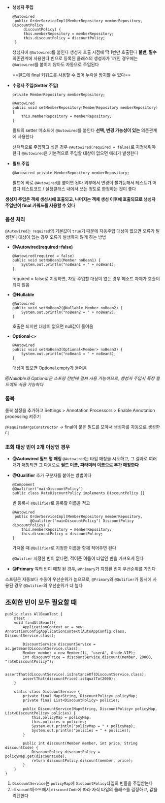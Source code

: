 - **생성자 주입**
	```
	@Autowired
     public OrderServiceImpl(MemberRepository memberRepository, DiscountPolicy
		 discountPolicy) {
         this.memberRepository = memberRepository;
         this.discountPolicy = discountPolicy;
     }
	```
	생성자에 ``@Autowired``를 붙인다
	생성자 호출 시점에 딱 1번만 호출된다
	**불변, 필수** 의존관계에 사용한다
	빈으로 등록된 클래스의 생성자가 1개인 경우에는 ``@Autowired``를 붙이지 않아도 자동으로 주입된다
	
	==필드에 final 키워드를 사용할 수 있어 누락을 방지할 수 있다==



- **수정자 주입(Setter 주입)**
	```
	private MemberRepository memberRepository;
	
    @Autowired    
    public void setMemberRepository(MemberRepository memberRepository) {
        this.memberRepository = memberRepository;
    }
	```
	필드의 setter 메소드에 ``@Autowired``를 붙인다
	**선택, 변경 가능성이 있는** 의존관계에 사용한다
	
	선택적으로 주입하고 싶은 경우 ``@Autowired(required = false)``로 지정해줘야 한다
	``@Autowired``은 기본적으로 주입할 대상이 없으면 에러가 발생한다


- **필드 주입**
	```
	@Autowired private MemberRepository memberRepository;
	```
	필드에 바로 ``@Autowired``를 붙이면 된다
	외부에서 변경이 불가능해서 테스트가 어렵다
	테스트코드 / 설정클래스 내에서 쓰는 정도로 한정하는 것이 좋다

**생성자 주입은 객체 생성시에 호출되고, 나머지는 객체 생성 이후에 호출되므로 생성자 주입만이 final 키워드를 사용할 수 있다**

### 옵션 처리

``@Autowired``는 ``required``의 기본값이 ``true``기 때문에 자동주입 대상이 없으면 오류가 발생한다
대상이 없는 경우 오류가 발생하지 않게 하는 방법

- **@Autowired(required=false)**
	```
	@Autowired(required = false)  
	public void setNoBean1(Member noBean1) {  
	    System.out.println("noBean1 = " + noBean1);  
	}
	```
	required = false로 지정하면, 자동 주입할 대상이 없는 경우 메소드 자체가 호출이 되지 않음


- **@Nullable**
	```
	@Autowired  
	public void setNoBean2(@Nullable Member noBean2) {  
	    System.out.println("noBean2 = " + noBean2);  
	}
	```
	호출은 되지만 대상이 없으면 null값이 들어옴


- **Optional<>**
	```
	@Autowired  
	public void setNoBean3(Optional<Member> noBean3) {  
	    System.out.println("noBean3 = " + noBean3);  
	}
	```
	대상이 없으면 Optional.empty가 들어옴

*@Nullable과 Optional은 스프링 전반에 걸쳐 사용 가능하므로, 생성자 주입시 특정 필드에도 사용 가능하다*


### 롬복

롬복 설정을 추가하고
Settings > Annotation Processors > Enable Annotation processing 켜주기

``@RequiredArgsConstructor``
-> final이 붙은 필드를 모아서 생성자를 자동으로 생성한다


### 조회 대상 빈이 2개 이상인 경우

- **@Autowired 필드 명 매칭**
	``@Autowired``는 타입 매칭을 시도하고, 그 결과로 여러 개가 매칭되면 그 다음으로 **필드 이름, 파라미터 이름으로 추가 매칭한다**


- **@Qualifier**
	추가 구분자를 붙이는 방법이다
	```
	@Component
	@Qualifier("mainDiscountPolicy")
	public class RateDiscountPolicy implements DiscountPolicy {}
	```
	빈 등록시 ``@Qulifier``로 등록할 이름을 적고
	
	```
	@Autowired
	 public OrderServiceImpl(MemberRepository memberRepository,
	        @Qualifier("mainDiscountPolicy") DiscountPolicy discountPolicy) {    
	    this.memberRepository = memberRepository;
		this.discountPolicy = discountPolicy;
	}
	```
	가져올 때 ``@Qulifier``로 지정한 이름을 함께 적어주면 된다
	
	``@Qulifier`` 지정한 빈이 없다면, 적어준 이름이 타입인 빈을 가져오게 된다



- **@Primary**
	여러 빈이 매칭 된 경우, ``@Primary``가 지정된 빈이 우선순위를 가진다


스프링은 자동보다 수동이 우선순위가 높으므로, `@Primary`와 `@Qulifier`가 동시에 사용된 경우 `@Qulifier`의 우선순위가 더 높다



## 조회한 빈이 모두 필요할 때

```
public class AllBeanTest {  
    @Test  
    void findAllBean(){  
        ApplicationContext ac = new AnnotationConfigApplicationContext(AutoAppConfig.class, DiscountService.class);  
  
        DiscountService discountService = ac.getBean(DiscountService.class);  
        Member member = new Member(1L, "userA", Grade.VIP);  
        int discountPrice = discountService.discount(member, 20000, "rateDiscountPolicy");  
  
        assertThat(discountService).isInstanceOf(DiscountService.class);  
        assertThat(discountPrice).isEqualTo(2000);  
    }  
  
    static class DiscountService {  
        private final Map<String, DiscountPolicy> policyMap;  
        private final List<DiscountPolicy> policies;  
  
        public DiscountService(Map<String, DiscountPolicy> policyMap, List<DiscountPolicy> policies) {  
            this.policyMap = policyMap;  
            this.policies = policies;  
            System.out.println("policyMap = " + policyMap);  
            System.out.println("policies = " + policies);  
        }  
  
        public int discount(Member member, int price, String discountCode) {  
            DiscountPolicy discountPolicy = policyMap.get(discountCode);  
            return discountPolicy.discount(member, price);  
        }  
    }  
}
```

1. `DiscountService`는 `policyMap`에 `DiscountPolicy`타입의 빈들을 주입받는다
2. `discount`메소드에서 `discountCode`에 따라 자식 타입의 클래스를 결정하고, 값을 리턴한다